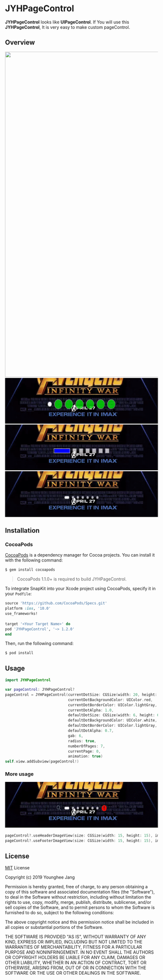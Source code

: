 # JYHPageControl

**JYHPageControl** looks like **UIPageControl**. If You will use this **JYHPageControl**, It is very easy to make custom pageControl.

## Overview

<img src="images/sample-01.gif" width="600" height="1067">
<img src="images/sample-02.gif" width="600" height="150">
<img src="images/sample-03.gif" width="600" height="150">
<img src="images/sample-04.gif" width="600" height="150">


## Installation

### CocoaPods

[CocoaPods](http://cocoapods.org) is a dependency manager for Cocoa projects. You can install it with the following command:

```bash
$ gem install cocoapods
```

> CocoaPods 1.1.0+ is required to build JYHPageControl.

To integrate SnapKit into your Xcode project using CocoaPods, specify it in your `Podfile`:

```ruby
source 'https://github.com/CocoaPods/Specs.git'
platform :ios, '10.0'
use_frameworks!

target '<Your Target Name>' do
pod 'JYHPageControl', '~> 1.2.0'
end
```

Then, run the following command:

```bash
$ pod install
```

## Usage
```Swift
import JYHPageControl
```

```Swift
var pageControl: JYHPageControl?
pageControl = JYHPageControl(currentDotSize: CGSize(width: 20, height: 12),
                             currentDotBackgroundColor: UIColor.red,
                             currentDotBorderColor: UIColor.lightGray,
                             currentDotAlpha: 1.0,
                             defaultDotSize: CGSize(width: 6, height: 6),
                             defaultDotBackgroundColor: UIColor.white,
                             defaultDotBorderColor: UIColor.lightGray,
                             defaultDotAlpha: 0.7,
                             gab: 6,
                             radius: true,
                             numberOfPages: 7,
                             currentPage: 0,
                             animation: true)
self.view.addSubview(pageControl!)
```

### More usage

<img src="images/sample-05.gif" width="600" height="150">

```Swift
pageControl?.useHeaderImageView(size: CGSize(width: 15, height: 15), image: UIImage(named: "sampleHeader")!)
pageControl?.useFooterImageView(size: CGSize(width: 15, height: 15), image: UIImage(named: "sampleFooter")!)
```


## License
[MIT](https://choosealicense.com/licenses/mit/) License

Copyright (c) 2019 Younghee Jang

Permission is hereby granted, free of charge, to any person obtaining a copy
of this software and associated documentation files (the "Software"), to deal
in the Software without restriction, including without limitation the rights
to use, copy, modify, merge, publish, distribute, sublicense, and/or sell
copies of the Software, and to permit persons to whom the Software is
furnished to do so, subject to the following conditions:

The above copyright notice and this permission notice shall be included in all
copies or substantial portions of the Software.

THE SOFTWARE IS PROVIDED "AS IS", WITHOUT WARRANTY OF ANY KIND, EXPRESS OR
IMPLIED, INCLUDING BUT NOT LIMITED TO THE WARRANTIES OF MERCHANTABILITY,
FITNESS FOR A PARTICULAR PURPOSE AND NONINFRINGEMENT. IN NO EVENT SHALL THE
AUTHORS OR COPYRIGHT HOLDERS BE LIABLE FOR ANY CLAIM, DAMAGES OR OTHER
LIABILITY, WHETHER IN AN ACTION OF CONTRACT, TORT OR OTHERWISE, ARISING FROM,
OUT OF OR IN CONNECTION WITH THE SOFTWARE OR THE USE OR OTHER DEALINGS IN THE
SOFTWARE.
